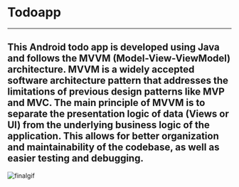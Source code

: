 # Todoapp
----------------------------------------------
This Android todo app is developed using Java and follows the MVVM (Model-View-ViewModel) architecture. MVVM is a widely accepted software architecture pattern that addresses the limitations of previous design patterns like MVP and MVC. The main principle of MVVM is to separate the presentation logic of data (Views or UI) from the underlying business logic of the application. This allows for better organization and maintainability of the codebase, as well as easier testing and debugging. 
----------------------------------------------
![finalgif](https://github.com/Baandana/new-demo/assets/63031691/ba78c395-415f-4c29-ae8e-e26114d60320)